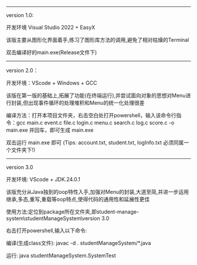 ----------------------------------------------------------------------------------

version 1.0:

开发环境 Visual Studio 2022 + EasyX

该版主要从图形化界面着手,练习了图形库方法的调用,避免了相对枯燥的Terminal

双击编译好的main.exe(Release文件下)

----------------------------------------------------------------------------------

version 2.0：

开发环境：VScode + Windows + GCC

该版在第一版的基础上,拓展了功能(在终端运行),并尝试面向对象的思想对Menu进行封装,但出现事件循环的处理堆积和Menu的统一化处理很差

编译方法：打开本项目文件夹，右击空白处打开powershell，输入该命令行指令：gcc main.c event.c file.c login.c menu.c search.c log.c score.c -o main.exe 并回车，即可生成 main.exe

双击运行 main.exe 即可 (Tips: account.txt, student.txt, logInfo.txt 必须同属一个文件夹下!)

----------------------------------------------------------------------------------

version 3.0

开发环境: VScode + JDK.24.0.1

该版充分从Java独到的oop特性入手,加强对Menu的封装,大道至简,并进一步运用继承,多态,重写,重载等oop特点,使得代码的通用性和延展性更佳

使用方法:定位到package所在文件夹,即student-manage-system\studentManageSystem\version 3.0

右击打开powershell,输入以下命令:

编译(生成class文件): javac -d . studentManageSystem/*.java

运行: java studentManageSystem.SystemTest